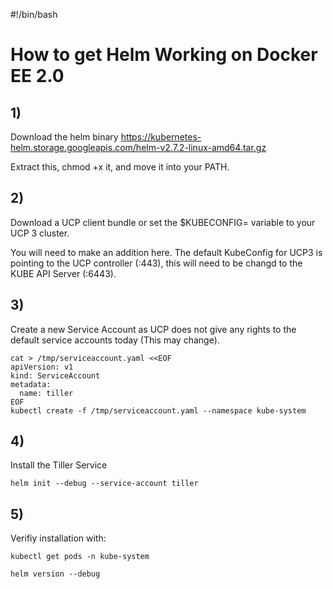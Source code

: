 #!/bin/bash

# How to get Helm Working on Docker EE 2.0

## 1)

Download the helm binary https://kubernetes-helm.storage.googleapis.com/helm-v2.7.2-linux-amd64.tar.gz

Extract this, chmod +x it, and move it into your PATH.

## 2)

Download a UCP client bundle or set the $KUBECONFIG= variable to your UCP 3 cluster.

You will need to make an addition here. The default KubeConfig for UCP3 is pointing to the UCP controller (:443), this will need to be changd to the KUBE API Server (:6443). 

## 3)

Create a new Service Account as UCP does not give any rights to the default service accounts today (This may change).

```
cat > /tmp/serviceaccount.yaml <<EOF
apiVersion: v1
kind: ServiceAccount
metadata:
  name: tiller
EOF
kubectl create -f /tmp/serviceaccount.yaml --namespace kube-system
```

## 4) 

Install the Tiller Service

```
helm init --debug --service-account tiller
```

## 5)

Verifiy installation with:

```
kubectl get pods -n kube-system

helm version --debug
```




